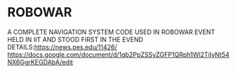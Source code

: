 # ROBOWAR
A COMPLETE NAVIGATION SYSTEM CODE USED IN ROBOWAR EVENT HELD IN IIT AND STOOD FIRST IN THE EVEND
DETAILS:https://news.pes.edu/11426/
https://docs.google.com/document/d/1qb2PpZSSyZGFP1QRph1Wl2TiIyNt54NX6GgrKEGDAbA/edit
